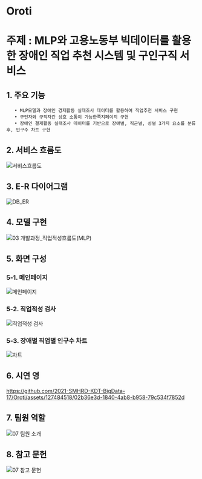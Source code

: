 

# Oroti
# 주제 : MLP와 고용노동부 빅데이터를 활용한 장애인 직업 추천 시스템 및 구인구직 서비스
   ##  1. 주요 기능
       • MLP모델과 장애인 경제활동 실태조사 데이터를 활용하여 직업추천 서비스 구현
       • 구인자와 구직자간 상호 소통이 가능한쪽지페이지 구현
       • 장애인 결제활동 실태조사 데이터를 기반으로 장애별, 직군별, 성별 3가지 요소를 분류 후, 인구수 차트 구현    
      
   ## 2. 서비스 흐름도
   ![서비스흐름도](https://github.com/2021-SMHRD-KDT-BigData-17/Oroti/assets/127484518/c37efbc5-8078-48c3-afbc-e0c6e0ee4bbd)
   
   ## 3. E-R 다이어그램
   ![DB_ER](https://github.com/2021-SMHRD-KDT-BigData-17/Oroti/assets/127484518/2999b1f2-dcdb-47f7-be7d-d4152f0acb7a)

   ## 4. 모델 구현
   ![03 개발과정_직업적성흐름도(MLP)](https://github.com/2021-SMHRD-KDT-BigData-17/Oroti/assets/127484518/5f967673-1437-47e7-b30e-ce76f4b13a28)

   ## 5. 화면 구성
   ### 5-1. 메인페이지
   ![메인페이지](https://github.com/2021-SMHRD-KDT-BigData-17/Oroti/assets/127484518/6f545dcc-8d4d-4fbd-b7d8-46cd9ac669c4)
   ### 5-2. 직업적성 검사
   ![직업적성 검사](https://github.com/2021-SMHRD-KDT-BigData-17/Oroti/assets/127484518/4b989f0a-9b21-42e0-a112-2ca28d236b9b)
   ### 5-3. 장애별 직업별 인구수 차트
   ![차트](https://github.com/2021-SMHRD-KDT-BigData-17/Oroti/assets/127484518/239d9734-6624-45e4-8f5f-07dd219ced79)

   ## 6. 시연 영
   
   https://github.com/2021-SMHRD-KDT-BigData-17/Oroti/assets/127484518/02b36e3d-1840-4ab8-b958-79c534f7852d

   ## 7. 팀원 역할
   ![07 팀원 소개](https://github.com/2021-SMHRD-KDT-BigData-17/Oroti/assets/127484518/36e82b88-4ca6-456c-b20f-cdf2a7ef2176)

   ## 8. 참고 문헌
   ![07 참고 문헌](https://github.com/2021-SMHRD-KDT-BigData-17/Oroti/assets/127484518/fc057746-def4-4938-9b94-597c49dcded4)
